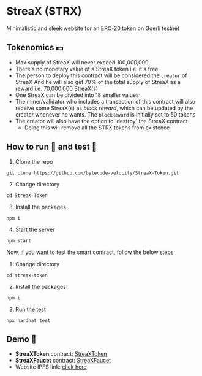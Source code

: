 # StreaX (STRX)
Minimalistic and sleek website for an ERC-20 token on Goerli testnet

## Tokenomics 💵
- Max supply of StreaX will never exceed 100,000,000
- There's no monetary value of a StreaX token i.e. it's free
- The person to deploy this contract will be considered the `creator` of StreaX And he will also get 70% of the total supply of StreaX as a reward i.e. 70,000,000 StreaX(s)
- One StreaX can be divided into 18 smaller values
- The miner/validator who includes a transaction of this contract will also receive some StreaX(s) as *block reward*, which can be updated by the creator whenever he wants. The `blockReward` is initially set to 50 tokens
- The creator will also have the option to 'destroy' the StreaX contract
  - Doing this will remove all the STRX tokens from existence
  
## How to run 💨 and test 🧪
1. Clone the repo
```
git clone https://github.com/bytecode-velocity/StreaX-Token.git
```
2. Change directory
```
cd StreaX-Token
```
3. Install the packages
```
npm i
```
4. Start the server
```
npm start
```

Now, if you want to test the smart contract, follow the below steps
1. Change directory
```
cd streax-token
```
2. Install the packages
```
npm i
```
3. Run the test
```
npx hardhat test
```

## Demo 🚀
- **StreaXToken** contract: [StreaXToken](https://goerli.etherscan.io/token/0x346461C71eaEf9cAfEAfF461aFDD61055AED4d3d)
- **StreaXFaucet** contract: [StreaXFaucet](https://goerli.etherscan.io/address/0x4E292289F8b76B731c9C92B6234fEf684C215f7D)
- Website IPFS link: [click here]()

